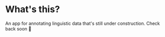 # What's this?

An app for annotating linguistic data that's still under construction. Check back soon 🚧
